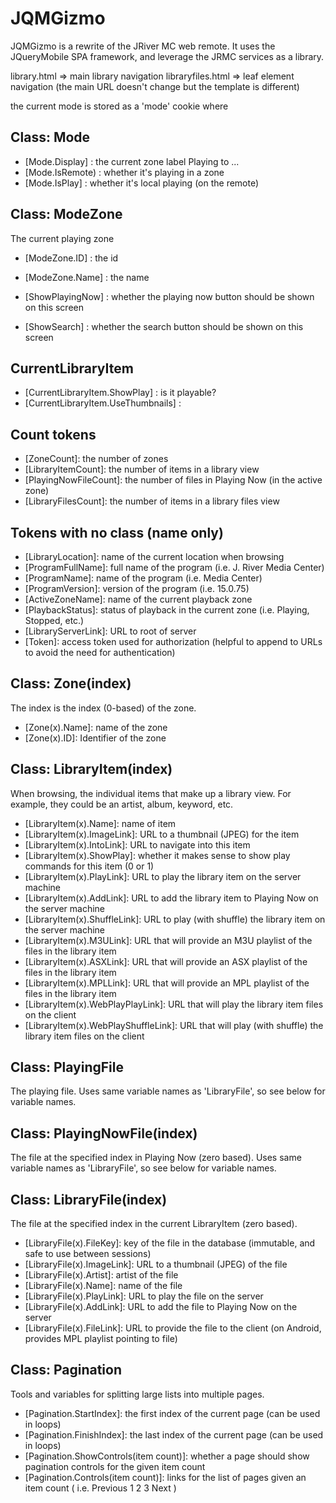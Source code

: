 JQMGizmo
========

JQMGizmo is a rewrite of the JRiver MC web remote.
It uses the JQueryMobile SPA framework, and leverage the JRMC services as a library.

library.html => main library navigation
libraryfiles.html => leaf element navigation     (the main URL doesn't change but the template is different)


the current mode is stored as a 'mode' cookie where

## Class: Mode
* [Mode.Display] : the current zone label Playing to ...
* [Mode.IsRemote) : whether it's playing in a zone
* [Mode.IsPlay] : whether it's local playing (on the remote)

## Class: ModeZone
The current playing zone

* [ModeZone.ID] : the id
* [ModeZone.Name] : the name

* [ShowPlayingNow] : whether the playing now button should be shown on this screen
* [ShowSearch] : whether the search button should be shown on this screen

## CurrentLibraryItem
* [CurrentLibraryItem.ShowPlay] : is it playable?
* [CurrentLibraryItem.UseThumbnails] :



## Count tokens
* [ZoneCount]: the number of zones
* [LibraryItemCount]: the number of items in a library view
* [PlayingNowFileCount]: the number of files in Playing Now (in the active zone)
* [LibraryFilesCount]: the number of items in a library files view

## Tokens with no class (name only)
* [LibraryLocation]: name of the current location when browsing
* [ProgramFullName]: full name of the program (i.e. J. River Media Center)
* [ProgramName]: name of the program (i.e. Media Center)
* [ProgramVersion]: version of the program (i.e. 15.0.75)
* [ActiveZoneName]: name of the current playback zone
* [PlaybackStatus]: status of playback in the current zone (i.e. Playing, Stopped, etc.)
* [LibraryServerLink]: URL to root of server
* [Token]: access token used for authorization (helpful to append to URLs to avoid the need for authentication)

## Class: Zone(index)
The index is the index (0-based) of the zone.
* [Zone(x).Name]: name of the zone
* [Zone(x).ID]: Identifier of the zone

## Class: LibraryItem(index)
When browsing, the individual items that make up a library view. For example, they could be an artist, album, keyword, etc.

* [LibraryItem(x).Name]: name of item
* [LibraryItem(x).ImageLink]: URL to a thumbnail (JPEG) for the item
* [LibraryItem(x).IntoLink]: URL to navigate into this item
* [LibraryItem(x).ShowPlay]: whether it makes sense to show play commands for this item (0 or 1)
* [LibraryItem(x).PlayLink]: URL to play the library item on the server machine
* [LibraryItem(x).AddLink]: URL to add the library item to Playing Now on the server machine
* [LibraryItem(x).ShuffleLink]: URL to play (with shuffle) the library item on the server machine
* [LibraryItem(x).M3ULink]: URL that will provide an M3U playlist of the files in the library item
* [LibraryItem(x).ASXLink]: URL that will provide an ASX playlist of the files in the library item
* [LibraryItem(x).MPLLink]: URL that will provide an MPL playlist of the files in the library item
* [LibraryItem(x).WebPlayPlayLink]: URL that will play the library item files on the client
* [LibraryItem(x).WebPlayShuffleLink]: URL that will play (with shuffle) the library item files on the client

## Class: PlayingFile
The playing file. Uses same variable names as 'LibraryFile', so see below for variable names.

## Class: PlayingNowFile(index)
The file at the specified index in Playing Now (zero based). Uses same variable names as 'LibraryFile', so see below for variable names.

## Class: LibraryFile(index)
The file at the specified index in the current LibraryItem (zero based).

* [LibraryFile(x).FileKey]: key of the file in the database (immutable, and safe to use between sessions)
* [LibraryFile(x).ImageLink]: URL to a thumbnail (JPEG) of the file
* [LibraryFile(x).Artist]: artist of the file
* [LibraryFile(x).Name]: name of the file
* [LibraryFile(x).PlayLink]: URL to play the file on the server
* [LibraryFile(x).AddLink]: URL to add the file to Playing Now on the server
* [LibraryFile(x).FileLink]: URL to provide the file to the client (on Android, provides MPL playlist pointing to file)

## Class: Pagination
Tools and variables for splitting large lists into multiple pages.

* [Pagination.StartIndex]: the first index of the current page (can be used in loops)
* [Pagination.FinishIndex]: the last index of the current page (can be used in loops)
* [Pagination.ShowControls(item count)]: whether a page should show pagination controls for the given item count
* [Pagination.Controls(item count)]: links for the list of pages given an item count ( i.e. Previous 1 2 3 Next )